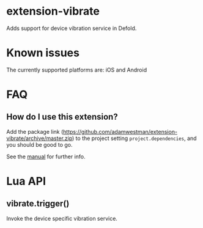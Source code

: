# extension-vibrate

Adds support for device vibration service in Defold.

# Known issues

The currently supported platforms are: iOS and Android


# FAQ

## How do I use this extension?

Add the package link (https://github.com/adamwestman/extension-vibrate/archive/master.zip)
to the project setting `project.dependencies`, and you should be good to go.

See the [manual](http://www.defold.com/manuals/libraries/) for further info.


# Lua API

## vibrate.trigger()

Invoke the device specific vibration service.

